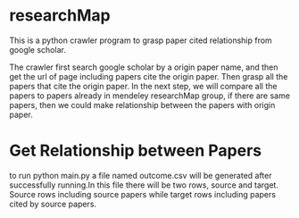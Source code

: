 # researchMap
This is a python crawler program to grasp paper cited relationship from google scholar. 

The crawler first search google scholar by a origin paper name, and then get the url of page including papers cite the origin paper. Then grasp all the papers that cite the origin paper. In the next step, we will compare all the papers to papers already in mendeley researchMap group, if there are same papers, then we could make relationship between the papers with origin paper.

# Get Relationship between Papers
to run 
    python main.py
a file named outcome.csv will be generated after successfully running.In this file there will be two rows, source and target. Source rows including source papers while target rows including papers cited by source papers.
